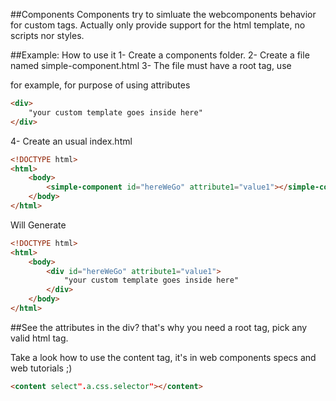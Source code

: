 ##Components
Components try to simluate the webcomponents behavior for custom tags. Actually only provide
support for the html template, no scripts nor styles.

##Example: How to use it
1- Create a components folder.
2- Create a file named simple-component.html
3- The file must have a root tag, use <div> for example, for purpose of using attributes

```Html
<div>
    "your custom template goes inside here"
</div>
```

4- Create an usual index.html
```Html
<!DOCTYPE html>
<html>
    <body>
        <simple-component id="hereWeGo" attribute1="value1"></simple-component>
    </body>
</html>
```
Will Generate
```Html
<!DOCTYPE html>
<html>
    <body>
        <div id="hereWeGo" attribute1="value1">
            "your custom template goes inside here"
        </div>
    </body>
</html>
```

##See the attributes in the div? that's why you need a root tag, pick any valid html tag.

Take a look how to use the content tag, it's in web components specs and web tutorials ;)
```Html
<content select".a.css.selector"></content>
```
